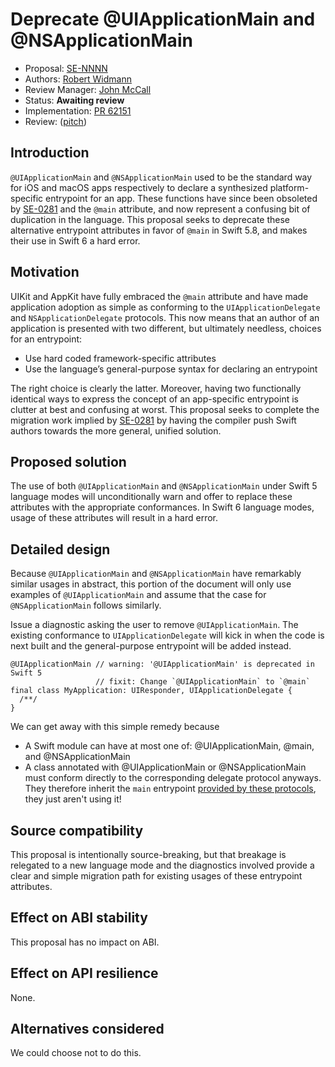 # Deprecate @UIApplicationMain and @NSApplicationMain

* Proposal: [SE-NNNN](NNNN-deprecate-uiapplicationmain-and-nsapplicationmain.md)
* Authors: [Robert Widmann](https://github.com/codafi)
* Review Manager: [John McCall](https://github.com/rjmccall)
* Status: **Awaiting review**
* Implementation: [PR 62151](https://github.com/apple/swift/pull/62151)
* Review: ([pitch](https://forums.swift.org/t/deprecate-uiapplicationmain-and-nsapplicationmain/61493))

## Introduction

`@UIApplicationMain` and `@NSApplicationMain` used to be the standard way for iOS and macOS apps respectively to declare a synthesized platform-specific entrypoint for an app. These functions have since been obsoleted by [SE-0281](https://github.com/apple/swift-evolution/blob/main/proposals/0281-main-attribute.md) and the `@main` attribute, and now represent a confusing bit of duplication in the language. This proposal seeks to deprecate these alternative entrypoint attributes in favor of `@main` in Swift 5.8, and makes their use in Swift 6 a hard error.

## Motivation

UIKit and AppKit have fully embraced the `@main` attribute and have made application adoption as simple as conforming to the `UIApplicationDelegate` and `NSApplicationDelegate` protocols. This now means that an author of an application is presented with two different, but ultimately needless, choices for an entrypoint:

* Use hard coded framework-specific attributes
* Use the language’s general-purpose syntax for declaring an entrypoint

The right choice is clearly the latter. Moreover, having two functionally identical ways to express the concept of an app-specific entrypoint is clutter at best and confusing at worst. This proposal seeks to complete the migration work implied by [SE-0281](https://github.com/apple/swift-evolution/blob/main/proposals/0281-main-attribute.md) by having the compiler push Swift authors towards the more general, unified solution.

## Proposed solution

The use of both `@UIApplicationMain` and `@NSApplicationMain` under Swift 5 language modes will unconditionally warn and offer to replace these attributes with the appropriate conformances. In Swift 6 language modes, usage of these attributes will result in a hard error.

## Detailed design

Because `@UIApplicationMain` and `@NSApplicationMain` have remarkably similar usages in abstract, this portion of the document will only use examples of `@UIApplicationMain` and assume that the case for `@NSApplicationMain` follows similarly.

Issue a diagnostic asking the user to remove `@UIApplicationMain`. The existing conformance to `UIApplicationDelegate` will kick in when the code is next built and the general-purpose entrypoint will be added instead.

```
@UIApplicationMain // warning: '@UIApplicationMain' is deprecated in Swift 5
                   // fixit: Change `@UIApplicationMain` to `@main`
final class MyApplication: UIResponder, UIApplicationDelegate {
  /**/
}
```

We can get away with this simple remedy because 
- A Swift module can have at most one of: @UIApplicationMain, @main, and @NSApplicationMain
- A class annotated with @UIApplicationMain or @NSApplicationMain must conform directly to the corresponding delegate protocol anyways. They therefore inherit the `main` entrypoint [provided by these protocols](https://developer.apple.com/documentation/uikit/uiapplicationdelegate/3656306-main), they just aren't using it!

## Source compatibility

This proposal is intentionally source-breaking, but that breakage is relegated to a new language mode and the diagnostics involved provide a clear and simple migration path for existing usages of these entrypoint attributes.

## Effect on ABI stability

This proposal has no impact on ABI.

## Effect on API resilience

None.

## Alternatives considered

We could choose not to do this.
